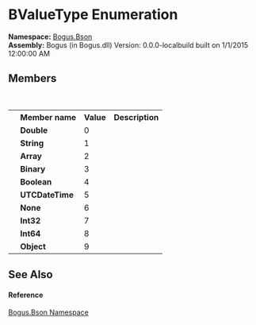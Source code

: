 # BValueType Enumeration
 

**Namespace:**&nbsp;<a href="N_Bogus_Bson">Bogus.Bson</a><br />**Assembly:**&nbsp;Bogus (in Bogus.dll) Version: 0.0.0-localbuild built on 1/1/2015 12:00:00 AM

## Members
&nbsp;<table><tr><th></th><th>Member name</th><th>Value</th><th>Description</th></tr><tr><td /><td target="F:Bogus.Bson.BValueType.Double">**Double**</td><td>0</td><td /></tr><tr><td /><td target="F:Bogus.Bson.BValueType.String">**String**</td><td>1</td><td /></tr><tr><td /><td target="F:Bogus.Bson.BValueType.Array">**Array**</td><td>2</td><td /></tr><tr><td /><td target="F:Bogus.Bson.BValueType.Binary">**Binary**</td><td>3</td><td /></tr><tr><td /><td target="F:Bogus.Bson.BValueType.Boolean">**Boolean**</td><td>4</td><td /></tr><tr><td /><td target="F:Bogus.Bson.BValueType.UTCDateTime">**UTCDateTime**</td><td>5</td><td /></tr><tr><td /><td target="F:Bogus.Bson.BValueType.None">**None**</td><td>6</td><td /></tr><tr><td /><td target="F:Bogus.Bson.BValueType.Int32">**Int32**</td><td>7</td><td /></tr><tr><td /><td target="F:Bogus.Bson.BValueType.Int64">**Int64**</td><td>8</td><td /></tr><tr><td /><td target="F:Bogus.Bson.BValueType.Object">**Object**</td><td>9</td><td /></tr></table>

## See Also


#### Reference
<a href="N_Bogus_Bson">Bogus.Bson Namespace</a><br />